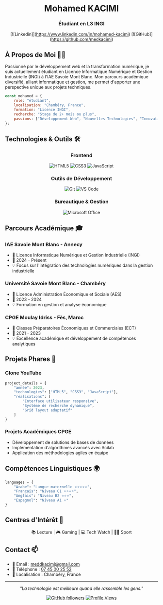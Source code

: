 <div align="center">

# Mohamed KACIMI
### Étudiant en L3 INGI
[![Linkedin][](https://img.shields.io/badge/LinkedIn-0077B5?style=for-the-badge&logo=linkedin&logoColor=white)](https://www.linkedin.com/in/mohamed-kacimi)
[![GitHub][](https://img.shields.io/badge/GitHub-100000?style=for-the-badge&logo=github&logoColor=white)](https://github.com/medkacimi)

</div>

## À Propos de Moi 👨‍💻

Passionné par le développement web et la transformation numérique, je suis actuellement étudiant en Licence Informatique Numérique et Gestion Industrielle (INGI) à l'IAE Savoie Mont Blanc. Mon parcours académique diversifié, alliant informatique et gestion, me permet d'apporter une perspective unique aux projets techniques.

```javascript
const mohamed = {
    role: "étudiant",
    localisation: "Chambéry, France",
    formation: "Licence INGI",
    recherche: "Stage de 2+ mois ou plus",
    passions: ["Développement Web", "Nouvelles Technologies", "Innovation"]
};
```

## Technologies & Outils 🛠️

<div align="center">

### Frontend
![HTML5](https://img.shields.io/badge/HTML5-E34F26?style=for-the-badge&logo=html5&logoColor=white)
![CSS3](https://img.shields.io/badge/CSS3-1572B6?style=for-the-badge&logo=css3&logoColor=white)
![JavaScript](https://img.shields.io/badge/JavaScript-F7DF1E?style=for-the-badge&logo=javascript&logoColor=black)

### Outils de Développement
![Git](https://img.shields.io/badge/Git-F05032?style=for-the-badge&logo=git&logoColor=white)
![VS Code](https://img.shields.io/badge/VS_Code-007ACC?style=for-the-badge&logo=visual-studio-code&logoColor=white)

### Bureautique & Gestion
![Microsoft Office](https://img.shields.io/badge/Microsoft_Office-D83B01?style=for-the-badge&logo=microsoft-office&logoColor=white)

</div>

## Parcours Académique 🎓

### IAE Savoie Mont Blanc - Annecy
- 📌 Licence Informatique Numérique et Gestion Industrielle (INGI)
- 📅 2024 - Présent
- 💡 Focus sur l'intégration des technologies numériques dans la gestion industrielle

### Université Savoie Mont Blanc - Chambéry
- 📌 Licence Administration Économique et Sociale (AES)
- 📅 2023 - 2024
- 💡 Formation en gestion et analyse économique

### CPGE Moulay Idriss - Fès, Maroc
- 📌 Classes Préparatoires Économiques et Commerciales (ECT)
- 📅 2021 - 2023
- 💡 Excellence académique et développement de compétences analytiques

## Projets Phares 🚀

### Clone YouTube
```python
project_details = {
    "année": 2023,
    "technologies": ["HTML5", "CSS3", "JavaScript"],
    "réalisations": [
        "Interface utilisateur responsive",
        "Système de recherche dynamique",
        "Grid layout adaptatif"
    ]
}
```

### Projets Académiques CPGE
- Développement de solutions de bases de données
- Implémentation d'algorithmes avancés avec Scilab
- Application des méthodologies agiles en équipe

## Compétences Linguistiques 🌍

```python
languages = {
    "Arabe": "Langue maternelle ⭐⭐⭐⭐⭐",
    "Français": "Niveau C1 ⭐⭐⭐⭐",
    "Anglais": "Niveau B2 ⭐⭐⭐",
    "Espagnol": "Niveau A1 ⭐"
}
```

## Centres d'Intérêt 🎯

<div align="center">

📚 Lecture | 🎮 Gaming | 💻 Tech Watch | 🏃‍♂️ Sport

</div>

## Contact 📫

- 📧 Email : [meddkacimi@gmail.com](mailto:meddkacimi@gmail.com)
- 📱 Téléphone : [07 45 00 25 52](tel:+33745002552)
- 📍 Localisation : Chambéry, France

---

<div align="center">

*"La technologie est meilleure quand elle rassemble les gens."*

[![GitHub followers](https://img.shields.io/github/followers/medkacimi?label=Follow&style=social)](https://github.com/medkacimi)
[![Profile Views](https://komarev.com/ghpvc/?username=medkacimi&color=blue&style=flat)](https://github.com/medkacimi)

</div>
